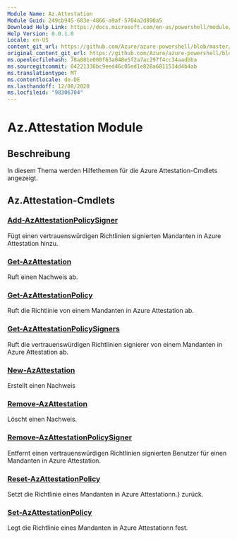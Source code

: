 ```yaml
---
Module Name: Az.Attestation
Module Guid: 249cb945-683e-4866-a9af-5704a2d890a5
Download Help Link: https://docs.microsoft.com/en-us/powershell/module/az.attestation
Help Version: 0.0.1.0
Locale: en-US
content_git_url: https://github.com/Azure/azure-powershell/blob/master/src/Attestation/Attestation/help/Az.Attestation.md
original_content_git_url: https://github.com/Azure/azure-powershell/blob/master/src/Attestation/Attestation/help/Az.Attestation.md
ms.openlocfilehash: 78a881e000f63a048e5f2a7ac297f4cc34aadbba
ms.sourcegitcommit: 04221336bc9eed46c05ed1e828a6811534d4b4ab
ms.translationtype: MT
ms.contentlocale: de-DE
ms.lasthandoff: 12/08/2020
ms.locfileid: "98306704"
---
```

# Az.Attestation Module
## Beschreibung
In diesem Thema werden Hilfethemen für die Azure Attestation-Cmdlets angezeigt.

## Az.Attestation-Cmdlets
### [Add-AzAttestationPolicySigner](Add-AzAttestationPolicySigner.md)
Fügt einen vertrauenswürdigen Richtlinien signierten Mandanten in Azure Attestation hinzu.

### [Get-AzAttestation](Get-AzAttestation.md)
Ruft einen Nachweis ab.

### [Get-AzAttestationPolicy](Get-AzAttestationPolicy.md)
Ruft die Richtlinie von einem Mandanten in Azure Attestation ab.

### [Get-AzAttestationPolicySigners](Get-AzAttestationPolicySigners.md)
Ruft die vertrauenswürdigen Richtlinien signierer von einem Mandanten in Azure Attestation ab.

### [New-AzAttestation](New-AzAttestation.md)
Erstellt einen Nachweis

### [Remove-AzAttestation](Remove-AzAttestation.md)
Löscht einen Nachweis.

### [Remove-AzAttestationPolicySigner](Remove-AzAttestationPolicySigner.md)
Entfernt einen vertrauenswürdigen Richtlinien signierten Benutzer für einen Mandanten in Azure Attestation.

### [Reset-AzAttestationPolicy](Reset-AzAttestationPolicy.md)
Setzt die Richtlinie eines Mandanten in Azure Attestationn.} zurück.

### [Set-AzAttestationPolicy](Set-AzAttestationPolicy.md)
Legt die Richtlinie eines Mandanten in Azure Attestationn fest.

